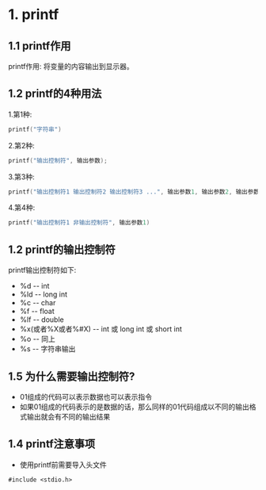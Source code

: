 # 1. printf

## 1.1 printf作用
printf作用: 将变量的内容输出到显示器。

## 1.2 printf的4种用法

1.第1种:

```c
printf("字符串")
```

2.第2种:

```c
printf("输出控制符", 输出参数);
```

3.第3种:

```c
printf("输出控制符1 输出控制符2 输出控制符3 ...", 输出参数1, 输出参数2, 输出参数3, ...)
```

4.第4种:

```c
printf("输出控制符1 非输出控制符", 输出参数1)
```

## 1.2 printf的输出控制符

printf输出控制符如下:
* %d  -- int
* %ld -- long int
* %c  -- char
* %f  -- float
* %lf -- double
* %x(或者%X或者%#X) -- int 或 long int 或 short int 
* %o -- 同上
* %s -- 字符串输出


## 1.5 为什么需要输出控制符?
* 01组成的代码可以表示数据也可以表示指令
* 如果01组成的代码表示的是数据的话，那么同样的01代码组成以不同的输出格式输出就会有不同的输出结果 

## 1.4 printf注意事项

* 使用printf前需要导入头文件

```
#include <stdio.h>
```





